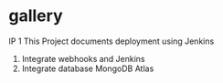 # gallery
IP 1
This Project documents deployment using Jenkins
1. Integrate webhooks and Jenkins
2. Integrate database MongoDB Atlas

